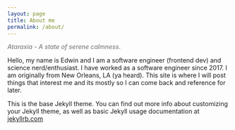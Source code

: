```yaml
---
layout: page
title: About me
permalink: /about/
---
```


<i style="color: gray; font-weight: 500;">Ataraxia - A state of serene calmness.</i>

Hello, my name is Edwin and I am a software engineer (frontend dev) and science nerd/enthusiast. I have worked as a software engineer since 2017. I am originally from New Orleans, LA (ya heard). This site is where I will post things that interest me and its mostly so I can come back and reference for later.

This is the base Jekyll theme. You can find out more info about customizing your Jekyll theme, as well as basic Jekyll usage documentation at [jekyllrb.com](https://jekyllrb.com/)


[jekyll-organization]: https://github.com/jekyll

